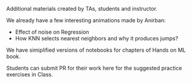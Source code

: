 Additional materials created by TAs, students and instructor.

We already have a few interesting animations made by Anirban:
* Effect of noise on Regression
* How KNN selects nearest neighbors and why it produces jumps?

We have simiplified versions of notebooks for chapters of Hands on ML book.

Students can submit PR for their work here for the suggested practice exercises in Class.
